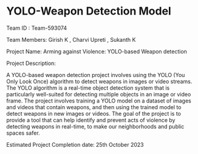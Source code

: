 # YOLO-Weapon Detection Model

Team ID : Team-593074

Team Members: Girish K , Charvi Upreti , Sukanth K

Project Name: Arming against Violence: YOLO-based Weapon detection

Project Description:

A YOLO-based weapon detection project involves using the YOLO (You Only Look Once) algorithm to detect weapons in images or video streams. 
The YOLO algorithm is a real-time object detection system that is particularly well-suited for detecting multiple objects in an image or video frame. 
The project involves training a YOLO model on a dataset of images and videos that contain weapons, and then using the trained model to detect weapons in new images or videos. 
The goal of the project is to provide a tool that can help identify and prevent acts of violence by detecting weapons in real-time, to make our neighborhoods and public spaces safer. 

Estimated Project Completion date: 25th October 2023
